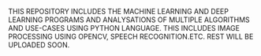 THIS REPOSITORY INCLUDES THE MACHINE LEARNING AND DEEP LEARNING PROGRAMS AND ANALYSATIONS OF MULTIPLE ALGORITHMS AND USE-CASES USING PYTHON LANGUAGE.
THIS INCLUDES IMAGE PROCESSING USING OPENCV, SPEECH RECOGNITION.ETC.
REST WILL BE UPLOADED SOON.
